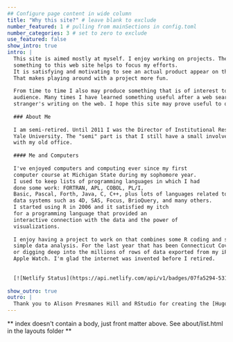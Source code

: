 ```yaml
---
## Configure page content in wide column
title: "Why this site?" # leave blank to exclude
number_featured: 1 # pulling from mainSections in config.toml
number_categories: 3 # set to zero to exclude
use_featured: false
show_intro: true
intro: |
  This site is aimed mostly at myself. I enjoy working on projects. The act of publishing
  something to this web site helps to focus my efforts.
  It is satisfying and motivating to see an actual product appear on this site.
  That makes playing around with a project more fun.
  
  From time to time I also may produce something that is of interest to an outside
  audience. Many times I have learned something useful after a web search has landed me on some
  stranger's writing on the web. I hope this site may prove useful to others who stumble across it.
  
  ### About Me
  
  I am semi-retired. Until 2011 I was the Director of Institutional Research at 
  Yale University. The "semi" part is that I still have a small involvement
  with my old office.
  
  #### Me and Computers
  
  I've enjoyed computers and computing ever since my first
  computer course at Michigan State during my sophomore year.
  I used to keep lists of programming languages in which I had
  done some work: FORTRAN, APL, COBOL, PL/I, 
  Basic, Pascal, Forth, Java, C, C++, plus lots of languages related to
  data systems such as 4D, SAS, Focus, BrioQuery, and many others.
  I started using R in 2006 and it satisfied my itch
  for a programming language that provided an
  interactive connection with the data and the power of 
  visualizations. 
  
  I enjoy having a project to work on that combines some R coding and some
  simple data analysis. For the last year that has been Connecticut Covid stats
  or digging deep into the millions of rows of data exported from my iPhone and
  Apple Watch. I'm glad the internet was invented before I retired.
  
  
  [![Netlify Status](https://api.netlify.com/api/v1/badges/07fa5294-5311-483f-92c5-74abfd6c3f59/deploy-status)](https://app.netlify.com/sites/can-i-get-a-clean-project/deploys)
  
show_outro: true
outro: |
  Thank you to Alison Presmanes Hill and RStudio for creating the [Hugo Apéro theme](https://hugo-apero.netlify.app) which has nudged me to attempt a more expressive and attractive site.
---
```


** index doesn't contain a body, just front matter above.
See about/list.html in the layouts folder **
